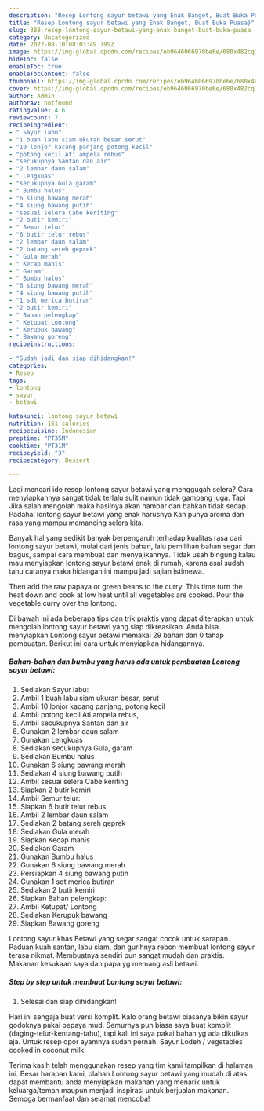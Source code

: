 ```yaml
---
description: "Resep Lontong sayur betawi yang Enak Banget, Buat Buka Puasa}"
title: "Resep Lontong sayur betawi yang Enak Banget, Buat Buka Puasa}"
slug: 388-resep-lontong-sayur-betawi-yang-enak-banget-buat-buka-puasa
category: Uncategorized
date: 2022-08-10T08:03:49.799Z
image: https://img-global.cpcdn.com/recipes/eb9646066970be6e/680x482cq70/lontong-sayur-betawi-foto-resep-utama.jpg
hideToc: false
enableToc: true
enableTocContent: false
thumbnail: https://img-global.cpcdn.com/recipes/eb9646066970be6e/680x482cq70/lontong-sayur-betawi-foto-resep-utama.jpg
cover: https://img-global.cpcdn.com/recipes/eb9646066970be6e/680x482cq70/lontong-sayur-betawi-foto-resep-utama.jpg
author: Admin
authorAv: notfound
ratingvalue: 4.6
reviewcount: 7
recipeingredient:
- " Sayur labu"
- "1 buah labu siam ukuran besar serut"
- "10 lonjor kacang panjang potong kecil"
- "potong kecil Ati ampela rebus"
- "secukupnya Santan dan air"
- "2 lembar daun salam"
- " Lengkuas"
- "secukupnya Gula garam"
- " Bumbu halus"
- "6 siung bawang merah"
- "4 siung bawang putih"
- "sesuai selera Cabe keriting"
- "2 butir kemiri"
- " Semur telur"
- "6 butir telur rebus"
- "2 lembar daun salam"
- "2 batang sereh geprek"
- " Gula merah"
- " Kecap manis"
- " Garam"
- " Bumbu halus"
- "6 siung bawang merah"
- "4 siung bawang putih"
- "1 sdt merica butiran"
- "2 butir kemiri"
- " Bahan pelengkap"
- " Ketupat Lontong"
- " Kerupuk bawang"
- " Bawang goreng"
recipeinstructions:

- "Sudah jadi dan siap dihidangkan!"
categories:
- Resep
tags:
- lontong
- sayur
- betawi

katakunci: lontong sayur betawi 
nutrition: 151 calories
recipecuisine: Indonesian
preptime: "PT35M"
cooktime: "PT31M"
recipeyield: "3"
recipecategory: Dessert

---
```



Lagi mencari ide resep lontong sayur betawi yang menggugah selera? Cara menyiapkannya sangat tidak terlalu sulit namun tidak gampang juga. Tapi Jika salah mengolah maka hasilnya akan hambar dan bahkan tidak sedap. Padahal lontong sayur betawi yang enak harusnya Kan punya aroma dan rasa yang mampu memancing selera kita.


Banyak hal yang sedikit banyak berpengaruh terhadap kualitas rasa dari lontong sayur betawi, mulai dari jenis bahan, lalu pemilihan bahan segar dan bagus, sampai cara membuat dan menyajikannya. Tidak usah bingung kalau mau menyiapkan lontong sayur betawi enak di rumah, karena asal sudah tahu caranya maka hidangan ini mampu jadi sajian istimewa.

Then add the raw papaya or green beans to the curry. This time turn the heat down and cook at low heat until all vegetables are cooked. Pour the vegetable curry over the lontong.


Di bawah ini ada beberapa tips dan trik praktis yang dapat diterapkan untuk mengolah lontong sayur betawi yang siap dikreasikan. Anda bisa menyiapkan Lontong sayur betawi memakai 29 bahan dan 0 tahap pembuatan. Berikut ini cara untuk menyiapkan hidangannya.

<!--inarticleads1-->

##### Bahan-bahan dan bumbu yang harus ada untuk pembuatan Lontong sayur betawi:

1. Sediakan  Sayur labu:
1. Ambil 1 buah labu siam ukuran besar, serut
1. Ambil 10 lonjor kacang panjang, potong kecil
1. Ambil potong kecil Ati ampela rebus,
1. Ambil secukupnya Santan dan air
1. Gunakan 2 lembar daun salam
1. Gunakan  Lengkuas
1. Sediakan secukupnya Gula, garam
1. Sediakan  Bumbu halus
1. Gunakan 6 siung bawang merah
1. Sediakan 4 siung bawang putih
1. Ambil sesuai selera Cabe keriting
1. Siapkan 2 butir kemiri
1. Ambil  Semur telur:
1. Siapkan 6 butir telur rebus
1. Ambil 2 lembar daun salam
1. Sediakan 2 batang sereh geprek
1. Sediakan  Gula merah
1. Siapkan  Kecap manis
1. Sediakan  Garam
1. Gunakan  Bumbu halus
1. Gunakan 6 siung bawang merah
1. Persiapkan 4 siung bawang putih
1. Gunakan 1 sdt merica butiran
1. Sediakan 2 butir kemiri
1. Siapkan  Bahan pelengkap:
1. Ambil  Ketupat/ Lontong
1. Sediakan  Kerupuk bawang
1. Siapkan  Bawang goreng


Lontong sayur khas Betawi yang segar sangat cocok untuk sarapan. Paduan kuah santan, labu siam, dan gurihnya rebon membuat lontong sayur terasa nikmat. Membuatnya sendiri pun sangat mudah dan praktis. Makanan kesukaan saya dan papa yg memang asli betawi. 

<!--inarticleads2-->

##### Step by step untuk membuat Lontong sayur betawi:


1. Selesai dan siap dihidangkan!

Hari ini sengaja buat versi komplit. Kalo orang betawi biasanya bikin sayur godoknya pakai pepaya mud. Semurnya pun biasa saya buat komplit (daging-telur-kentang-tahu), tapi kali ini saya pakai bahan yg ada dikulkas aja. Untuk resep opor ayamnya sudah pernah. Sayur Lodeh / vegetables cooked in coconut milk. 

Terima kasih telah menggunakan resep yang tim kami tampilkan di halaman ini. Besar harapan kami, olahan Lontong sayur betawi yang mudah di atas dapat membantu anda menyiapkan makanan yang menarik untuk keluarga/teman maupun menjadi inspirasi untuk berjualan makanan. Semoga bermanfaat dan selamat mencoba!
